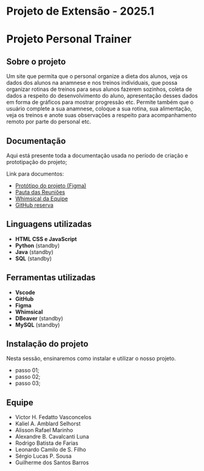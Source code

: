 # Projeto de Extensão - 2025.1
# Projeto Personal Trainer

## Sobre o projeto
Um site que permita que o personal organize a dieta dos alunos, veja os dados dos alunos na anamnese e nos treinos individuais, que possa organizar rotinas de treinos para seus alunos fazerem sozinhos, coleta de dados a respeito do desenvolvimento do aluno, apresentação desses dados em forma de gráficos para mostrar progressão etc. Permite também que o usuário complete a sua anamnese, coloque a sua rotina, sua alimentação, veja os treinos e anote suas observações a respeito para acompanhamento remoto por parte do personal etc. 

## Documentação
Aqui está presente toda a documentação usada no período de criação e prototipação do projeto;

Link para documentos:
* [Protótipo do projeto (Figma)](https://www.figma.com/design/bs8p2QMqXPp1NTgfhgqqvp/Treinos?node-id=0-1&t=r8JfHXLopqK2iYNt-1)
* [Pauta das Reuniões](https://docs.google.com/document/d/1F49GvXPe3H1Fvt7dav2vAmuUGqfxqGjNbTsizmRtGIw/edit?usp=sharing)
* [Whimsical da Equipe](https://whimsical.com/projeto-site-de-treinos-4uqUocoXzs6EdKcYRYQTvx)
* [GitHub reserva](link)


## Linguagens utilizadas
* **HTML CSS e JavaScript**
* **Python** (standby)
* **Java** (standby)
* **SQL** (standby)

## Ferramentas utilizadas
* **Vscode**
* **GitHub**
* **Figma**
* **Whimsical**
* **DBeaver** (standby)
* **MySQL** (standby)

## Instalação do projeto
Nesta sessão, ensinaremos como instalar e utilizar o nosso projeto.
* passo 01;
* passo 02;
* passo 03;

## **Equipe**
* Victor H. Fedatto Vasconcelos
* Kaliel A. Amblard Selhorst 
* Alisson Rafael Marinho
* Alexandre B. Cavalcanti Luna
* Rodrigo Batista de Farias
* Leonardo Camilo de S. Filho
* Sérgio Lucas P. Sousa
* Guilherme dos Santos Barros
